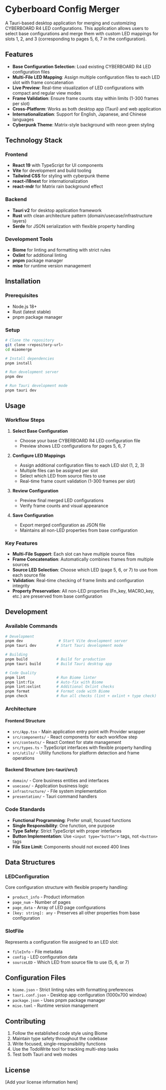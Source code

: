 # Cyberboard Config Merger

A Tauri-based desktop application for merging and customizing CYBERBOARD R4 LED configurations. This application allows users to select base configurations and merge them with custom LED mappings for slots 1, 2, and 3 (corresponding to pages 5, 6, 7 in the configuration).

## Features

- **Base Configuration Selection**: Load existing CYBERBOARD R4 LED configuration files
- **Multi-File LED Mapping**: Assign multiple configuration files to each LED slot with frame concatenation
- **Live Preview**: Real-time visualization of LED configurations with compact and regular view modes
- **Frame Validation**: Ensure frame counts stay within limits (1-300 frames per slot)
- **Cross-Platform**: Works as both desktop app (Tauri) and web application
- **Internationalization**: Support for English, Japanese, and Chinese languages
- **Cyberpunk Theme**: Matrix-style background with neon green styling

## Technology Stack

### Frontend
- **React 19** with TypeScript for UI components
- **Vite** for development and build tooling
- **Tailwind CSS** for styling with cyberpunk theme
- **react-i18next** for internationalization
- **react-mdr** for Matrix rain background effect

### Backend
- **Tauri v2** for desktop application framework
- **Rust** with clean architecture pattern (domain/usecase/infrastructure layers)
- **Serde** for JSON serialization with flexible property handling

### Development Tools
- **Biome** for linting and formatting with strict rules
- **Oxlint** for additional linting
- **pnpm** package manager
- **mise** for runtime version management

## Installation

### Prerequisites
- Node.js 18+
- Rust (latest stable)
- pnpm package manager

### Setup
```bash
# Clone the repository
git clone <repository-url>
cd miaomerge

# Install dependencies
pnpm install

# Run development server
pnpm dev

# Run Tauri development mode
pnpm tauri dev
```

## Usage

### Workflow Steps

1. **Select Base Configuration**
   - Choose your base CYBERBOARD R4 LED configuration file
   - Preview shows LED configurations for pages 5, 6, 7

2. **Configure LED Mappings**
   - Assign additional configuration files to each LED slot (1, 2, 3)
   - Multiple files can be assigned per slot
   - Select which LED from source files to use
   - Real-time frame count validation (1-300 frames per slot)

3. **Review Configuration**
   - Preview final merged LED configurations
   - Verify frame counts and visual appearance

4. **Save Configuration**
   - Export merged configuration as JSON file
   - Maintains all non-LED properties from base configuration

### Key Features

- **Multi-File Support**: Each slot can have multiple source files
- **Frame Concatenation**: Automatically combines frames from multiple sources
- **Source LED Selection**: Choose which LED (page 5, 6, or 7) to use from each source file
- **Validation**: Real-time checking of frame limits and configuration integrity
- **Property Preservation**: All non-LED properties (Fn_key, MACRO_key, etc.) are preserved from base configuration

## Development

### Available Commands

```bash
# Development
pnpm dev                # Start Vite development server
pnpm tauri dev         # Start Tauri development mode

# Building
pnpm build             # Build for production
pnpm tauri build       # Build Tauri desktop app

# Code Quality
pnpm lint              # Run Biome linter
pnpm lint:fix          # Auto-fix with Biome
pnpm lint:oxlint       # Additional Oxlint checks
pnpm format            # Format code with Biome
pnpm check             # Run all checks (lint + oxlint + type check)
```

### Architecture

#### Frontend Structure
- `src/App.tsx` - Main application entry point with Provider wrapper
- `src/components/` - React components for each workflow step
- `src/contexts/` - React Context for state management
- `src/types.ts` - TypeScript interfaces with flexible property handling
- `src/utils/` - Utility functions for platform detection and frame operations

#### Backend Structure (src-tauri/src/)
- `domain/` - Core business entities and interfaces
- `usecase/` - Application business logic
- `infrastructure/` - File system implementation
- `presentation/` - Tauri command handlers

### Code Standards

- **Functional Programming**: Prefer small, focused functions
- **Single Responsibility**: One function, one purpose
- **Type Safety**: Strict TypeScript with proper interfaces
- **Button Implementation**: Use `<input type="button">` tags, not `<button>` tags
- **File Size Limit**: Components should not exceed 400 lines

## Data Structures

### LEDConfiguration
Core configuration structure with flexible property handling:
- `product_info` - Product information
- `page_num` - Number of pages
- `page_data` - Array of LED page configurations
- `[key: string]: any` - Preserves all other properties from base configuration

### SlotFile
Represents a configuration file assigned to an LED slot:
- `fileInfo` - File metadata
- `config` - LED configuration data
- `sourceLED` - Which LED from source file to use (5, 6, or 7)

## Configuration Files

- `biome.json` - Strict linting rules with formatting preferences
- `tauri.conf.json` - Desktop app configuration (1000x700 window)
- `package.json` - Uses pnpm package manager
- `mise.toml` - Runtime version management

## Contributing

1. Follow the established code style using Biome
2. Maintain type safety throughout the codebase
3. Write focused, single-responsibility functions
4. Use the TodoWrite tool for tracking multi-step tasks
5. Test both Tauri and web modes

## License

[Add your license information here]
